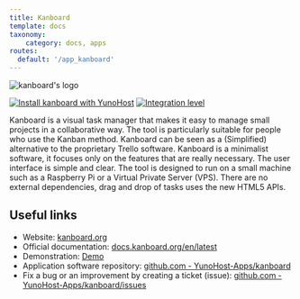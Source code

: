 ```yaml
---
title: Kanboard
template: docs
taxonomy:
    category: docs, apps
routes:
  default: '/app_kanboard'
---
```


![kanboard's logo](image://kanboard_logo.png?height=80)

[![Install kanboard with YunoHost](https://install-app.yunohost.org/install-with-yunohost.png)](https://install-app.yunohost.org/?app=kanboard) [![Integration level](https://dash.yunohost.org/integration/kanboard.svg)](https://dash.yunohost.org/appci/app/kanboard)

Kanboard is a visual task manager that makes it easy to manage small projects in a collaborative way. The tool is particularly suitable for people who use the Kanban method. Kanboard can be seen as a (Simplified) alternative to the proprietary Trello software. Kanboard is a minimalist software, it focuses only on the features that are really necessary. The user interface is simple and clear.
The tool is designed to run on a small machine such as a Raspberry Pi or a Virtual Private Server (VPS). There are no external dependencies, drag and drop of tasks uses the new HTML5 APIs.


## Useful links

+ Website: [kanboard.org](https://kanboard.org)
+ Official documentation: [docs.kanboard.org/en/latest](https://docs.kanboard.org/en/latest)
+ Demonstration: [Demo](https://framaboard.org)
+ Application software repository: [github.com - YunoHost-Apps/kanboard](https://github.com/YunoHost-Apps/kanboard_ynh)
+ Fix a bug or an improvement by creating a ticket (issue): [github.com - YunoHost-Apps/kanboard/issues](https://github.com/YunoHost-Apps/kanboard_ynh/issues)
